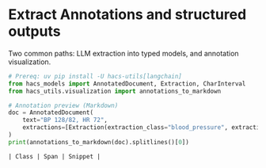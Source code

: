 # Extract Annotations and structured outputs

Two common paths: LLM extraction into typed models, and annotation visualization.

```python
# Prereq: uv pip install -U hacs-utils[langchain]
from hacs_models import AnnotatedDocument, Extraction, CharInterval
from hacs_utils.visualization import annotations_to_markdown

# Annotation preview (Markdown)
doc = AnnotatedDocument(
    text="BP 128/82, HR 72",
    extractions=[Extraction(extraction_class="blood_pressure", extraction_text="128/82", char_interval=CharInterval(start_pos=3, end_pos=9))]
)
print(annotations_to_markdown(doc).splitlines()[0])
```

```
| Class | Span | Snippet |
```
